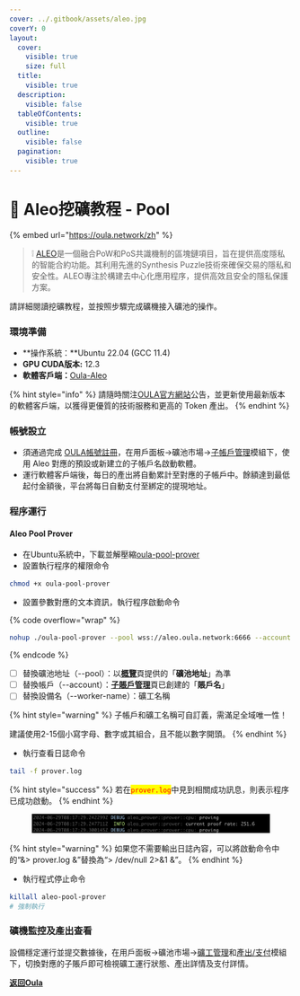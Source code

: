 ```yaml
---
cover: ../.gitbook/assets/aleo.jpg
coverY: 0
layout:
  cover:
    visible: true
    size: full
  title:
    visible: true
  description:
    visible: false
  tableOfContents:
    visible: true
  outline:
    visible: false
  pagination:
    visible: true
---
```


# 🤖 Aleo挖礦教程 - Pool

{% embed url="https://oula.network/zh" %}

> &#x20;❕ [ALEO](https://www.aleo.org/)是一個融合PoW和PoS共識機制的區塊鏈項目，旨在提供高度隱私的智能合約功能。其利用先進的Synthesis Puzzle技術來確保交易的隱私和安全性。ALEO專注於構建去中心化應用程序，提供高效且安全的隱私保護方案。



請詳細閱讀挖礦教程，並按照步驟完成礦機接入礦池的操作。

### 環境準備

* **操作系統：**Ubuntu 22.04 (GCC 11.4)
* **GPU CUDA版本:** 12.3
* **軟體客戶端：**[Oula-Aleo](https://github.com/oula-network/aleo/releases)

{% hint style="info" %}
請隨時關注[OULA官方網站](https://oula.network/zh)公告，並更新使用最新版本的軟體客戶端，以獲得更優質的技術服務和更高的 Token 產出。
{% endhint %}

### 帳號設立

* 須通過完成 [OULA帳號註冊](https://oula.network/zh/register)，在用戶面板→礦池市場→[子帳戶管理](https://oula.network/zh/pool/manager?tab=subAccount)模組下，使用 Aleo 對應的預設或新建立的子帳戶名啟動軟體。
* 運行軟體客戶端後，每日的產出將自動累計至對應的子帳戶中。餘額達到最低起付金額後，平台將每日自動支付至綁定的提現地址。

### 程序運行

#### **Aleo Pool Prover**

* 在Ubuntu系統中，下載並解壓縮[oula-pool-prover](https://github.com/oula-network/aleo/releases)
* 設置執行程序的權限命令

```sh
chmod +x oula-pool-prover
```

* 設置參數對應的文本資訊，執行程序啟動命令

{% code overflow="wrap" %}
```bash
nohup ./oula-pool-prover --pool wss://aleo.oula.network:6666 --account account --worker-name worker_name > prover.log 2>&1 &
```
{% endcode %}

* [ ] 替換礦池地址（--pool）：以[**概覽**](https://oula.network/zh/pool/manager)頁提供的「**礦池地址**」為準
* [ ] 替換帳戶（--account）：[**子賬戶管理**](https://oula.network/zh/pool/manager?tab=subAccount)頁已創建的「**賬戶名**」
* [ ] 替換設備名（--worker-name）：礦工名稱

{% hint style="warning" %}
子帳戶和礦工名稱可自訂義，需滿足全域唯一性！&#x20;

建議使用2-15個小寫字母、數字或其組合，且不能以數字開頭。
{% endhint %}

* 執行查看日誌命令

```bash
tail -f prover.log
```

{% hint style="success" %}
若在<mark style="color:red;">`prover.log`</mark>中見到相關成功訊息，則表示程序已成功啟動。
{% endhint %}

<figure><img src="../.gitbook/assets/image (1).png" alt=""><figcaption></figcaption></figure>

{% hint style="warning" %}
如果您不需要輸出日誌內容，可以將啟動命令中的“&> prover.log &”替換為“> /dev/null 2>&1 &”。
{% endhint %}

* 執行程式停止命令

```bash
killall aleo-pool-prover
# 強制執行
```

### 礦機監控及產出查看

設備穩定運行並提交數據後，在用戶面板→礦池市場→[礦工管理](http://192.168.1.51/zh/pool/manager?tab=miner)和[產出/支付](http://192.168.1.51/zh/pool/manager?tab=output)模組下，切換對應的子賬戶即可檢視礦工運行狀態、產出詳情及支付詳情。





[**返回Oula**](https://oula.network/zh/login)
